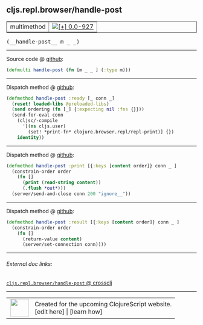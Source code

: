 ## cljs.repl.browser/handle-post



 <table border="1">
<tr>
<td>multimethod</td>
<td><a href="https://github.com/cljsinfo/cljs-api-docs/tree/0.0-927"><img valign="middle" alt="[+] 0.0-927" title="Added in 0.0-927" src="https://img.shields.io/badge/+-0.0--927-lightgrey.svg"></a> </td>
</tr>
</table>


 <samp>
(__handle-post__ m _ _)<br>
</samp>

---







Source code @ [github](https://github.com/clojure/clojurescript/blob/r2629/src/clj/cljs/repl/browser.clj#L118):

```clj
(defmulti handle-post (fn [m _ _ ] (:type m)))
```

<!--
Repo - tag - source tree - lines:

 <pre>
clojurescript @ r2629
└── src
    └── clj
        └── cljs
            └── repl
                └── <ins>[browser.clj:118](https://github.com/clojure/clojurescript/blob/r2629/src/clj/cljs/repl/browser.clj#L118)</ins>
</pre>

-->

---

Dispatch method @ [github](https://github.com/clojure/clojurescript/blob/r2629/src/clj/cljs/repl/browser.clj#L124-L131):

```clj
(defmethod handle-post :ready [_ conn _]
  (reset! loaded-libs @preloaded-libs)
  (send ordering (fn [_] {:expecting nil :fns {}}))
  (send-for-eval conn
    (cljsc/-compile
      '[(ns cljs.user)
        (set! *print-fn* clojure.browser.repl/repl-print)] {})
    identity))
```

<!--
Repo - tag - source tree - lines:

 <pre>
clojurescript @ r2629
└── src
    └── clj
        └── cljs
            └── repl
                └── <ins>[browser.clj:124-131](https://github.com/clojure/clojurescript/blob/r2629/src/clj/cljs/repl/browser.clj#L124-L131)</ins>
</pre>
-->

---
Dispatch method @ [github](https://github.com/clojure/clojurescript/blob/r2629/src/clj/cljs/repl/browser.clj#L152-L157):

```clj
(defmethod handle-post :print [{:keys [content order]} conn _ ]
  (constrain-order order
    (fn []
      (print (read-string content))
      (.flush *out*)))
  (server/send-and-close conn 200 "ignore__"))
```

<!--
Repo - tag - source tree - lines:

 <pre>
clojurescript @ r2629
└── src
    └── clj
        └── cljs
            └── repl
                └── <ins>[browser.clj:152-157](https://github.com/clojure/clojurescript/blob/r2629/src/clj/cljs/repl/browser.clj#L152-L157)</ins>
</pre>
-->

---
Dispatch method @ [github](https://github.com/clojure/clojurescript/blob/r2629/src/clj/cljs/repl/browser.clj#L159-L163):

```clj
(defmethod handle-post :result [{:keys [content order]} conn _ ]
  (constrain-order order
    (fn []
      (return-value content)
      (server/set-connection conn))))
```

<!--
Repo - tag - source tree - lines:

 <pre>
clojurescript @ r2629
└── src
    └── clj
        └── cljs
            └── repl
                └── <ins>[browser.clj:159-163](https://github.com/clojure/clojurescript/blob/r2629/src/clj/cljs/repl/browser.clj#L159-L163)</ins>
</pre>
-->

---


###### External doc links:

[`cljs.repl.browser/handle-post` @ crossclj](http://crossclj.info/fun/cljs.repl.browser/handle-post.html)<br>

---

 <table>
<tr><td>
<img valign="middle" align="right" width="48px" src="http://i.imgur.com/Hi20huC.png">
</td><td>
Created for the upcoming ClojureScript website.<br>
[edit here] | [learn how]
</td></tr></table>

[edit here]:https://github.com/cljsinfo/cljs-api-docs/blob/master/cljsdoc/cljs.repl.browser/handle-post.cljsdoc
[learn how]:https://github.com/cljsinfo/cljs-api-docs/wiki/cljsdoc-files

<!--

This information was too distracting to show to readers, but I'll leave it
commented here since it is helpful to:

- pretty-print the data used to generate this document
- and show how to retrieve that data



The API data for this symbol:

```clj
{:ns "cljs.repl.browser",
 :name "handle-post",
 :signature ["[m _ _]"],
 :history [["+" "0.0-927"]],
 :type "multimethod",
 :full-name-encode "cljs.repl.browser/handle-post",
 :source {:code "(defmulti handle-post (fn [m _ _ ] (:type m)))",
          :title "Source code",
          :repo "clojurescript",
          :tag "r2629",
          :filename "src/clj/cljs/repl/browser.clj",
          :lines [118]},
 :extra-sources ({:code "(defmethod handle-post :ready [_ conn _]\n  (reset! loaded-libs @preloaded-libs)\n  (send ordering (fn [_] {:expecting nil :fns {}}))\n  (send-for-eval conn\n    (cljsc/-compile\n      '[(ns cljs.user)\n        (set! *print-fn* clojure.browser.repl/repl-print)] {})\n    identity))",
                  :title "Dispatch method",
                  :repo "clojurescript",
                  :tag "r2629",
                  :filename "src/clj/cljs/repl/browser.clj",
                  :lines [124 131]}
                 {:code "(defmethod handle-post :print [{:keys [content order]} conn _ ]\n  (constrain-order order\n    (fn []\n      (print (read-string content))\n      (.flush *out*)))\n  (server/send-and-close conn 200 \"ignore__\"))",
                  :title "Dispatch method",
                  :repo "clojurescript",
                  :tag "r2629",
                  :filename "src/clj/cljs/repl/browser.clj",
                  :lines [152 157]}
                 {:code "(defmethod handle-post :result [{:keys [content order]} conn _ ]\n  (constrain-order order\n    (fn []\n      (return-value content)\n      (server/set-connection conn))))",
                  :title "Dispatch method",
                  :repo "clojurescript",
                  :tag "r2629",
                  :filename "src/clj/cljs/repl/browser.clj",
                  :lines [159 163]}),
 :full-name "cljs.repl.browser/handle-post"}

```

Retrieve the API data for this symbol:

```clj
;; from Clojure REPL
(require '[clojure.edn :as edn])
(-> (slurp "https://raw.githubusercontent.com/cljsinfo/cljs-api-docs/catalog/cljs-api.edn")
    (edn/read-string)
    (get-in [:symbols "cljs.repl.browser/handle-post"]))
```

-->
